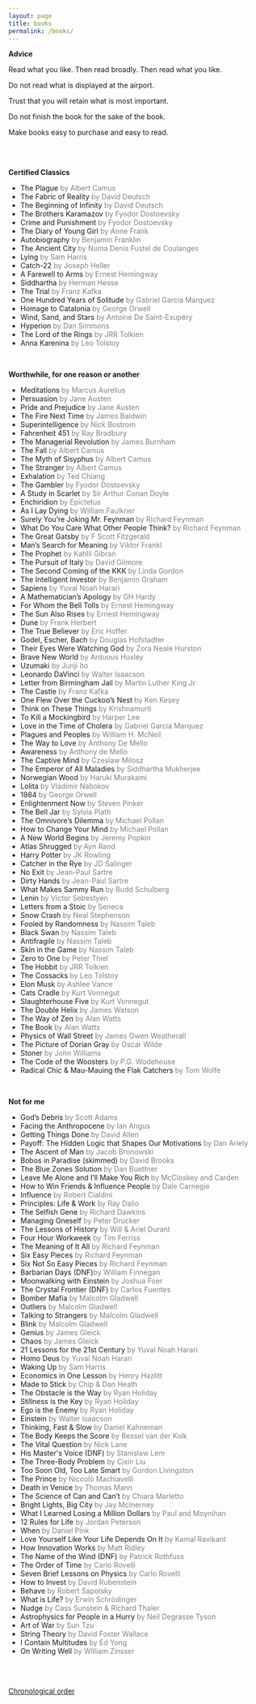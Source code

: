 ```yaml
---
layout: page
title: books
permalink: /books/
---
```


**Advice**

Read what you like. Then read broadly. Then read what you like.

Do not read what is displayed at the airport.

Trust that you will retain what is most important.

Do not finish the book for the sake of the book.

Make books easy to purchase and easy to read.

<br/><br/>

**Certified Classics**
- The Plague <span style="color:gray">by Albert Camus</span>
- The Fabric of Reality <span style="color:gray">by David Deutsch</span>
- The Beginning of Infinity <span style="color:gray">by David Deutsch</span>
- The Brothers Karamazov <span style="color:gray">by Fyodor Dostoevsky</span>
- Crime and Punishment <span style="color:gray">by Fyodor Dostoevsky</span>
- The Diary of Young Girl <span style="color:gray">by Anne Frank</span>
- Autobiography <span style="color:gray">by Benjamin Franklin</span>
- The Ancient City <span style="color:gray">by Numa Denis Fustel de Coulanges</span>
- Lying <span style="color:gray">by Sam Harris</span>
- Catch-22 <span style="color:gray">by Joseph Heller</span>
- A Farewell to Arms <span style="color:gray">by Ernest Hemingway</span>
- Siddhartha <span style="color:gray">by Herman Hesse</span>
- The Trial <span style="color:gray">by Franz Kafka</span>
- One Hundred Years of Solitude <span style="color:gray">by Gabriel Garcia Marquez</span>
- Homage to Catalonia <span style="color:gray">by George Orwell</span>
- Wind, Sand, and Stars <span style="color:gray">by Antoine De Saint-Exupéry</span>
- Hyperion <span style="color:gray">by Dan Simmons</span>
- The Lord of the Rings <span style="color:gray">by JRR Tolkien</span>
- Anna Karenina <span style="color:gray">by Leo Tolstoy</span>

<br/>

**Worthwhile, for one reason or another**
- Meditations <span style="color:gray">by Marcus Aurelius</span>
- Persuasion <span style="color:gray">by Jane Austen</span>
- Pride and Prejudice <span style="color:gray">by Jane Austen</span>
- The Fire Next Time <span style="color:gray">by James Baldwin</span>
- Superintelligence <span style="color:gray">by Nick Bostrom</span>
- Fahrenheit 451 <span style="color:gray">by Ray Bradbury</span>
- The Managerial Revolution <span style="color:gray">by James Burnham</span>
- The Fall <span style="color:gray">by Albert Camus</span>
- The Myth of Sisyphus <span style="color:gray">by Albert Camus</span>
- The Stranger <span style="color:gray">by Albert Camus</span>
- Exhalation <span style="color:gray">by Ted Chiang</span>
- The Gambler <span style="color:gray">by Fyodor Dostoevsky</span>
- A Study in Scarlet <span style="color:gray">by Sir Arthur Conan Doyle</span>
- Enchiridion <span style="color:gray">by Epictetus</span>
- As I Lay Dying <span style="color:gray">by William Faulkner</span>
- Surely You’re Joking Mr. Feynman <span style="color:gray">by Richard Feynman</span>
- What Do You Care What Other People Think? <span style="color:gray">by Richard Feynman</span>
- The Great Gatsby <span style="color:gray">by F Scott Fitzgerald</span>
- Man’s Search for Meaning <span style="color:gray">by Viktor Frankl</span>
- The Prophet <span style="color:gray">by Kahlil Gibran</span>
- The Pursuit of Italy <span style="color:gray">by David Gilmore</span>
- The Second Coming of the KKK <span style="color:gray">by Linda Gordon</span>
- The Intelligent Investor <span style="color:gray">by Benjamin Graham</span>
- Sapiens <span style="color:gray">by Yuval Noah Harari</span>
- A Mathematician’s Apology <span style="color:gray">by GH Hardy</span>
- For Whom the Bell Tolls <span style="color:gray">by Ernest Hemingway</span>
- The Sun Also Rises <span style="color:gray">by Ernest Hemingway</span>
- Dune <span style="color:gray">by Frank Herbert</span>
- The True Believer <span style="color:gray">by Eric Hoffer</span>
- Godel, Escher, Bach <span style="color:gray">by Douglas Hofstadter</span>
- Their Eyes Were Watching God <span style="color:gray">by Zora Neale Hurston</span>
- Brave New World <span style="color:gray">by Arduous Huxley</span>
- Uzumaki <span style="color:gray">by Junji Ito</span>
- Leonardo DaVinci <span style="color:gray">by Walter Isaacson</span>
- Letter from Birmingham Jail <span style="color:gray">by Martin Luther King Jr</span>
- The Castle <span style="color:gray">by Franz Kafka</span>
- One Flew Over the Cuckoo’s Nest <span style="color:gray">by Ken Kesey</span>
- Think on These Things <span style="color:gray">by Krishnamurti</span>
- To Kill a Mockingbird <span style="color:gray">by Harper Lee</span>
- Love in the Time of Cholera <span style="color:gray">by Gabriel Garcia Marquez</span>
- Plagues and Peoples <span style="color:gray">by William H. McNeil</span>
- The Way to Love <span style="color:gray">by Anthony De Mello</span>
- Awareness <span style="color:gray">by Anthony de Mello</span>
- The Captive Mind <span style="color:gray">by Czeslaw Milosz</span>
- The Emperor of All Maladies <span style="color:gray">by Siddhartha Mukherjee</span>
- Norwegian Wood <span style="color:gray">by Haruki Murakami</span>
- Lolita <span style="color:gray">by Vladimir Nabokov</span>
- 1984 <span style="color:gray">by George Orwell</span>
- Enlightenment Now <span style="color:gray">by Steven Pinker</span>
- The Bell Jar <span style="color:gray">by Sylvia Plath</span>
- The Omnivore’s Dilemma <span style="color:gray">by Michael Pollan</span>
- How to Change Your Mind <span style="color:gray">by Michael Pollan</span>
- A New World Begins <span style="color:gray">by Jeremy Popkin</span>
- Atlas Shrugged <span style="color:gray">by Ayn Rand</span>
- Harry Potter <span style="color:gray">by JK Rowling</span>
- Catcher in the Rye <span style="color:gray">by JD Salinger</span>
- No Exit <span style="color:gray">by Jean-Paul Sartre</span>
- Dirty Hands <span style="color:gray">by Jean-Paul Sartre</span>
- What Makes Sammy Run <span style="color:gray">by Budd Schulberg</span>
- Lenin <span style="color:gray">by Victor Sebestyen</span>
- Letters from a Stoic <span style="color:gray">by Seneca</span>
- Snow Crash <span style="color:gray">by Neal Stephenson</span>
- Fooled by Randomness <span style="color:gray">by Nassim Taleb</span>
- Black Swan <span style="color:gray">by Nassim Taleb</span>
- Antifragile <span style="color:gray">by Nassim Taleb</span>
- Skin in the Game <span style="color:gray">by Nassim Taleb</span>
- Zero to One <span style="color:gray">by Peter Thiel</span>
- The Hobbit <span style="color:gray">by JRR Tolkien</span>
- The Cossacks <span style="color:gray">by Leo Tolstoy</span>
- Elon Musk <span style="color:gray">by Ashlee Vance</span>
- Cats Cradle <span style="color:gray">by Kurt Vonnegut</span>
- Slaughterhouse Five <span style="color:gray">by Kurt Vonnegut</span>
- The Double Helix <span style="color:gray">by James Watson</span>
- The Way of Zen <span style="color:gray">by Alan Watts</span>
- The Book <span style="color:gray">by Alan Watts</span>
- Physics of Wall Street <span style="color:gray">by James Owen Weatherall</span>
- The Picture of Dorian Gray <span style="color:gray">by Oscar Wilde</span>
- Stoner <span style="color:gray">by John Williams</span>
- The Code of the Woosters <span style="color:gray">by P.G. Wodehouse</span>
- Radical Chic & Mau-Mauing the Flak Catchers <span style="color:gray">by Tom Wolfe</span>

<br/>

**Not for me**
- God’s Debris <span style="color:gray">by Scott Adams</span>
- Facing the Anthropocene <span style="color:gray">by Ian Angus</span>
- Getting Things Done <span style="color:gray">by David Allen</span>
- Payoff: The Hidden Logic that Shapes Our Motivations <span style="color:gray">by Dan Ariely</span>
- The Ascent of Man <span style="color:gray">by Jacob Bronowski</span>
- Bobos in Paradise (skimmed) <span style="color:gray">by David Brooks</span>
- The Blue Zones Solution <span style="color:gray">by Dan Buettner</span>
- Leave Me Alone and I’ll Make You Rich <span style="color:gray">by McCloskey and Carden</span>
- How to Win Friends & Influence People <span style="color:gray">by Dale Carnegie</span>
- Influence <span style="color:gray">by Robert Cialdini</span>
- Principles: Life & Work <span style="color:gray">by Ray Dalio</span>
- The Selfish Gene <span style="color:gray">by Richard Dawkins</span>
- Managing Oneself <span style="color:gray">by Peter Drucker</span>
- The Lessons of History <span style="color:gray">by Will & Ariel Durant</span>
- Four Hour Workweek <span style="color:gray">by Tim Ferriss</span>
- The Meaning of It All <span style="color:gray">by Richard Feynman</span>
- Six Easy Pieces <span style="color:gray">by Richard Feynman</span>
- Six Not So Easy Pieces <span style="color:gray">by Richard Feynman</span>
- Barbarian Days (DNF)<span style="color:gray">by William Finnegan</span>
- Moonwalking with Einstein <span style="color:gray">by Joshua Foer</span>
- The Crystal Frontier (DNF) <span style="color:gray">by Carlos Fuentes</span>
- Bomber Mafia <span style="color:gray">by Malcolm Gladwell</span>
- Outliers <span style="color:gray">by Malcolm Gladwell</span>
- Talking to Strangers <span style="color:gray">by Malcolm Gladwell</span>
- Blink <span style="color:gray">by Malcolm Gladwell</span>
- Genius <span style="color:gray">by James Gleick</span>
- Chaos <span style="color:gray">by James Gleick</span>
- 21 Lessons for the 21st Century <span style="color:gray">by Yuval Noah Harari</span>
- Homo Deus <span style="color:gray">by Yuval Noah Harari</span>
- Waking Up <span style="color:gray">by Sam Harris</span>
- Economics in One Lesson <span style="color:gray">by Henry Hazlitt</span>
- Made to Stick <span style="color:gray">by Chip & Dan Heath</span>
- The Obstacle is the Way <span style="color:gray">by Ryan Holiday</span>
- Stillness is the Key <span style="color:gray">by Ryan Holiday</span>
- Ego is the Enemy <span style="color:gray">by Ryan Holiday</span>
- Einstein <span style="color:gray">by Walter Isaacson</span>
- Thinking, Fast & Slow <span style="color:gray">by Daniel Kahneman</span>
- The Body Keeps the Score <span style="color:gray">by Bessel van der Kolk</span>
- The Vital Question <span style="color:gray">by Nick Lane</span>
- His Master's Voice (DNF) <span style="color:gray">by Stanislaw Lem</span>
- The Three-Body Problem <span style="color:gray">by Cixin Liu</span>
- Too Soon Old, Too Late Smart <span style="color:gray">by Gordon Livingston</span>
- The Prince <span style="color:gray">by Niccolò Machiavelli</span>
- Death in Venice <span style="color:gray">by Thomas Mann</span>
- The Science of Can and Can’t <span style="color:gray">by Chiara Marletto</span>
- Bright Lights, Big City <span style="color:gray">by Jay McInerney</span>
- What I Learned Losing a Million Dollars <span style="color:gray">by Paul and Moynihan</span>
- 12 Rules for Life <span style="color:gray">by Jordan Peterson</span>
- When <span style="color:gray">by Daniel Pink</span>
- Love Yourself Like Your Life Depends On It <span style="color:gray">by Kamal Ravikant</span>
- How Innovation Works <span style="color:gray">by Matt Ridley</span>
- The Name of the Wind (DNF) <span style="color:gray">by Patrick Rothfuss</span>
- The Order of Time <span style="color:gray">by Carlo Rovelli</span>
- Seven Brief Lessons on Physics <span style="color:gray">by Carlo Rovelli</span>
- How to Invest <span style="color:gray">by David Rubenstein</span>
- Behave <span style="color:gray">by Robert Sapolsky</span>
- What is Life? <span style="color:gray">by Erwin Schrödinger</span>
- Nudge <span style="color:gray">by Cass Sunstein & Richard Thaler</span>
- Astrophysics for People in a Hurry <span style="color:gray">by Neil Degrasse Tyson</span>
- Art of War <span style="color:gray">by Sun Tzu</span>
- String Theory <span style="color:gray">by David Foster Wallace</span>
- I Contain Multitudes <span style="color:gray">by Ed Yong</span>
- On Writing Well <span style="color:gray">by William Zinsser</span>


<br/><br/>

[Chronological order](/books/archive)